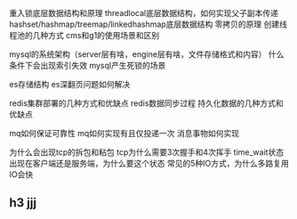 重入锁底层数据结构和原理
threadlocal底层数据结构，如何实现父子副本传递
hashset/hashmap/treemap/linkedhashmap底层数据结构
零拷贝的原理
创建线程池的几种方式
cms和g1的使用场景和区别

mysql的系统架构（server层有啥，engine层有啥，文件存储格式和内容）
什么条件下会出现索引失效
mysql产生死锁的场景

es存储结构
es深翻页问题如何解决

redis集群部署的几种方式和优缺点
redis数据同步过程
持久化数据的几种方式和优缺点

mq如何保证可靠性
mq如何实现有且仅投递一次
消息事物如何实现

为什么会出现tcp的拆包和粘包
tcp为什么需要3次握手和4次挥手
time_wait状态出现在客户端还是服务端，为什么要这个状态
常见的5种IO方式，为什么多路复用IO会快

## h3 jjj